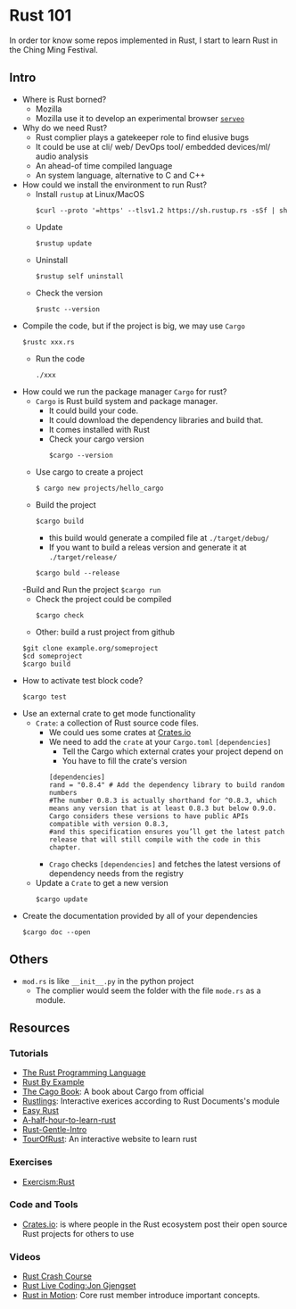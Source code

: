 # Rust 101 

In order tor know some repos implemented in Rust, I start to learn Rust in the Ching Ming Festival.

## Intro 

- Where is Rust borned?
    - Mozilla
    - Mozilla use it to develop an experimental browser [`serveo`](https://servo.org/)
- Why do we need Rust? 
    - Rust complier plays a gatekeeper role to find elusive bugs
    - It could be use at cli/ web/ DevOps tool/ embedded devices/ml/ audio analysis
    - An ahead-of time compiled language 
    - An system language, alternative to C and C++
- How could we install the environment to run Rust?
    - Install `rustup` at Linux/MacOS
        ```
        $curl --proto '=https' --tlsv1.2 https://sh.rustup.rs -sSf | sh
        ```
    - Update 
        ```
        $rustup update
        ```
    - Uninstall 
        ```
        $rustup self uninstall
        ```
    - Check the version 
        ```
        $rustc --version
        ```
- Compile the code, but if the project is big, we may use `Cargo` 
  ```
  $rustc xxx.rs
  ```
  - Run the code
    ```
    ./xxx
    ```
- How could we run the package manager `Cargo` for rust?
    - `Cargo` is Rust build system and package manager.
        - It could build your code.
        - It could download the dependency libraries and build that.
        - It comes installed with Rust
        - Check your cargo version
            ```
            $cargo --version
            ```
    - Use cargo to create a project
        ```
        $ cargo new projects/hello_cargo
        ```
    - Build the project
        ```
        $cargo build 
        ```
        - this build would generate a compiled file at `./target/debug/`
        - If you want to build a releas version and generate it at `./target/release/`
        ```
        $cargo buld --release
        ```
    -Build and Run the project
        ```
        $cargo run 
        ```
    - Check the project could be compiled
        ```
        $cargo check 
        ```
    - Other: build a rust project from github
    ```
    $git clone example.org/someproject
    $cd someproject
    $cargo build 
    ```
- How to activate test block code?
    ```
    $cargo test
    ```
- Use an external crate to get mode functionality
    - `Crate`: a collection of Rust source code files. 
        - We could ues some crates at [Crates.io](https://crates.io/)
        - We need to add the `crate` at your `Cargo.toml` `[dependencies]` 
            - Tell the Cargo which external crates your project depend on 
            - You have to fill the crate's version 
            ```
            [dependencies]
            rand = "0.8.4" # Add the dependency library to build random numbers
            #The number 0.8.3 is actually shorthand for ^0.8.3, which means any version that is at least 0.8.3 but below 0.9.0. Cargo considers these versions to have public APIs compatible with version 0.8.3, 
            #and this specification ensures you’ll get the latest patch release that will still compile with the code in this chapter. 
            ```
        - `Crago` checks `[dependencies]` and fetches the latest versions of dependency needs from the registry
    - Update a `Crate` to get a new version
        ```
        $cargo update 
        ```
- Create the documentation provided by all of your dependencies 
    ```
    $cargo doc --open
    ```
## Others
- `mod.rs` is like `__init__.py` in the python project
    - The complier would seem the folder with the file `mode.rs` as a module.
## Resources

### Tutorials
- [The Rust Programming Language](https://doc.rust-lang.org/book/title-page.html) 
- [Rust By Example](https://doc.rust-lang.org/book/title-page.html)
- [The Cago Book](https://doc.rust-lang.org/cargo/index.html): A book about Cargo from official
- [Rustlings](https://github.com/rust-lang/rustlings): Interactive exerices according to Rust Documents's module
- [Easy Rust](https://dhghomon.github.io/easy_rust/Chapter_6.html)
- [A-half-hour-to-learn-rust](https://fasterthanli.me/articles/a-half-hour-to-learn-rust)
- [Rust-Gentle-Intro](https://stevedonovan.github.io/rust-gentle-intro/readme.html)
- [TourOfRust](https://tourofrust.com): An interactive website to learn rust

### Exercises
- [Exercism:Rust](https://exercism.org/tracks/rust/exercises)
### Code and Tools
- [Crates.io](https://crates.io/): is where people in the Rust ecosystem post their open source Rust projects for others to use

### Videos
- [Rust Crash Course](https://www.youtube.com/watch?v=zF34dRivLOw)
- [Rust Live Coding:Jon Gjengset](https://www.youtube.com/channel/UC_iD0xppBwwsrM9DegC5cQQ)
- [Rust in Motion](https://www.manning.com/livevideo/rust-in-motion): Core rust member introduce important concepts.